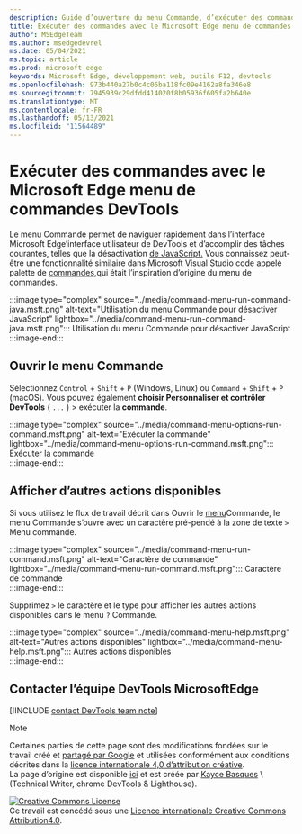 ```yaml
---
description: Guide d’ouverture du menu Commande, d’exécuter des commandes, de passer en revue d’autres actions, etc.
title: Exécuter des commandes avec le Microsoft Edge menu de commandes DevTools
author: MSEdgeTeam
ms.author: msedgedevrel
ms.date: 05/04/2021
ms.topic: article
ms.prod: microsoft-edge
keywords: Microsoft Edge, développement web, outils F12, devtools
ms.openlocfilehash: 973b440a27b0c4c06ba118fc09e4162a8fa346e8
ms.sourcegitcommit: 7945939c29dfdd414020f8b05936f605fa2b640e
ms.translationtype: MT
ms.contentlocale: fr-FR
ms.lasthandoff: 05/13/2021
ms.locfileid: "11564489"
---
```

<!-- Copyright Kayce Basques 

   Licensed under the Apache License, Version 2.0 (the "License");
   you may not use this file except in compliance with the License.
   You may obtain a copy of the License at

       https://www.apache.org/licenses/LICENSE-2.0

   Unless required by applicable law or agreed to in writing, software
   distributed under the License is distributed on an "AS IS" BASIS,
   WITHOUT WARRANTIES OR CONDITIONS OF ANY KIND, either express or implied.
   See the License for the specific language governing permissions and
   limitations under the License.  -->  
# <a name="run-commands-with-the-microsoft-edge-devtools-command-menu"></a>Exécuter des commandes avec le Microsoft Edge menu de commandes DevTools  

Le menu Commande permet de naviguer rapidement dans l’interface Microsoft Edge’interface utilisateur de DevTools et d’accomplir des tâches courantes, telles que la désactivation [de JavaScript.][JavascriptDisable]  Vous connaissez peut-être une fonctionnalité similaire dans Microsoft Visual Studio code appelé palette de [commandes,][VisualStudioCodeUICommandPalette]qui était l’inspiration d’origine du menu de commandes.  

:::image type="complex" source="../media/command-menu-run-command-java.msft.png" alt-text="Utilisation du menu Commande pour désactiver JavaScript" lightbox="../media/command-menu-run-command-java.msft.png":::
   Utilisation du menu Commande pour désactiver JavaScript  
:::image-end:::  

## <a name="open-the-command-menu"></a>Ouvrir le menu Commande  

Sélectionnez `Control` + `Shift` + `P` \(Windows, Linux\) ou `Command` + `Shift` + `P` \(macOS\). Vous pouvez également **choisir Personnaliser et contrôler DevTools** \( `...` \) > exécuter la **commande**.  

:::image type="complex" source="../media/command-menu-options-run-command.msft.png" alt-text="Exécuter la commande" lightbox="../media/command-menu-options-run-command.msft.png":::
   Exécuter la commande  
:::image-end:::  

## <a name="display-other-available-actions"></a>Afficher d’autres actions disponibles  

Si vous utilisez le flux de travail décrit dans Ouvrir le [menu](#open-the-command-menu)Commande, le menu Commande s’ouvre avec un caractère pré-pendé à la zone de texte `>` Menu commande.  

:::image type="complex" source="../media/command-menu-run-command.msft.png" alt-text="Caractère de commande" lightbox="../media/command-menu-run-command.msft.png":::
   Caractère de commande  
:::image-end:::  

Supprimez `>` le caractère et le type pour afficher les autres actions disponibles dans le menu `?` Commande.  

:::image type="complex" source="../media/command-menu-help.msft.png" alt-text="Autres actions disponibles" lightbox="../media/command-menu-help.msft.png":::
   Autres actions disponibles  
:::image-end:::  

## <a name="getting-in-touch-with-the-microsoft-edge-devtools-team"></a>Contacter l’équipe DevTools MicrosoftEdge  

[!INCLUDE [contact DevTools team note](../includes/contact-devtools-team-note.md)]  

<!-- links -->  

[JavascriptDisable]: ../javascript/disable.md "Désactiver JavaScript avec Microsoft Edge devTools | Documents Microsoft"  

[VisualStudioCodeUICommandPalette]: https://code.visualstudio.com/docs/getstarted/userinterface#_command-palette "Palette de commandes : Visual Studio Code’interface utilisateur"  

> [!NOTE]
> Certaines parties de cette page sont des modifications fondées sur le travail créé et [partagé par Google][GoogleSitePolicies] et utilisées conformément aux conditions décrites dans la [licence internationale 4,0 d’attribution créative][CCA4IL].  
> La page d’origine est disponible [ici](https://developers.google.com/web/tools/chrome-devtools/command-menu/index) et est créée par [Kayce Basques][KayceBasques] \ (Technical Writer, chrome DevTools \& Lighthouse\).  

[![Creative Commons License][CCby4Image]][CCA4IL]  
Ce travail est concédé sous une [Licence internationale Creative Commons Attribution4.0][CCA4IL].  

[CCA4IL]: https://creativecommons.org/licenses/by/4.0  
[CCby4Image]: https://i.creativecommons.org/l/by/4.0/88x31.png  
[GoogleSitePolicies]: https://developers.google.com/terms/site-policies  
[KayceBasques]: https://developers.google.com/web/resources/contributors#kayce-basques  
